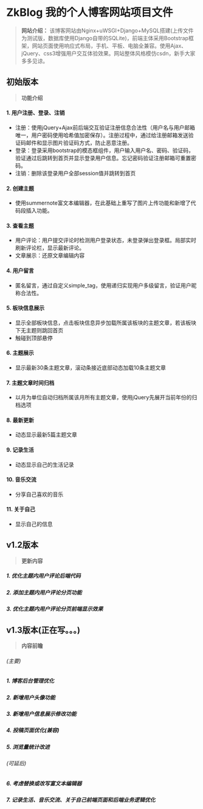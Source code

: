 # ZkBlog 我的个人博客网站项目文件
>**网站介绍：** 该博客网站由Nginx+uWSGI+Django+MySQL搭建(上传文件为测试版，数据库使用Django自带的SQLite)，前端主体采用Bootstrap框架，网站页面使用响应式布局，手机、平板、电脑全兼容。使用Ajax、jQuery、css3增强用户交互体验效果。网站整体风格模仿csdn，新手大家多多见谅。
## 初始版本
>**功能介绍**
#### 1. 用户注册、登录、注销
* 注册：使用jQuery+Ajax前后端交互验证注册信息合法性（用户名与用户邮箱唯一，用户密码使用哈希值加密保存）。注册过程中，通过给注册邮箱发送验证码邮件和显示图片验证码方式，防止恶意注册。
* 登录：登录采用bootstrap的模态框组件，用户输入用户名、密码、验证码，验证通过后跳转到首页并显示登录用户信息。忘记密码验证注册邮箱可重置密码。
* 注销：删除该登录用户全部session值并跳转到首页
#### 2. 创建主题
* 使用summernote富文本编辑器，在此基础上重写了图片上传功能和新增了代码段插入功能。
#### 3. 查看主题
* 用户评论：用户提交评论时检测用户登录状态，未登录弹出登录框。局部实时刷新评论栏，显示最新评论。
* 文章展示：还原文章编辑内容
#### 4. 用户留言
* 匿名留言，通过自定义simple_tag，使用递归实现用户多级留言，验证用户昵称合法性。
#### 5. 板块信息展示
* 显示全部板块信息，点击板块信息异步加载所属该板块的主题文章，若该板块下无主题则跳回首页
* 触碰到顶部悬停
#### 6. 主题展示
* 显示最新30条主题文章，滚动条接近底部动态加载10条主题文章
#### 7. 主题文章时间归档
* 以月为单位自动归档所属该月所有主题文章，使用jQuery先展开当前年份的归档选项
#### 8. 最新更新
* 动态显示最新5篇主题文章
#### 9. 记录生活
* 动态显示自己的生活记录
#### 10. 音乐交流
* 分享自己喜欢的音乐
#### 11. 关于自己
* 显示自己的信息

## v1.2版本
>**更新内容**
##### 1. 优化主题内用户评论后端代码
##### 2. 添加主题内用户评论分页功能
##### 3. 优化主题内用户评论分页前端显示效果

## v1.3版本(正在写。。。)
>**内容前瞻**
###### (主要)
##### 1. 博客后台管理优化
##### 2. 新增用户头像功能
##### 3. 新增用户信息展示修改功能
##### 4. 投稿页面优化(兼容)
##### 5. 浏览量统计改进
###### (可延后)
##### 6. 考虑替换或改写富文本编辑器
##### 7. 记录生活、音乐交流、关于自己前端页面和后端业务逻辑优化
